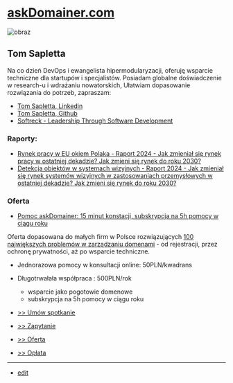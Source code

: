 # [askDomainer.com](https://www.askdomainer.com/)


![obraz](https://github.com/tom-sapletta-com/rynek-pracy-2030-eu/assets/5669657/24abdad9-5aff-4834-95a0-d7215cc6e0bc)

## Tom Sapletta

Na co dzień DevOps i ewangelista hipermodularyzacji, oferuję wsparcie techniczne dla startupów i specjalistów.
Posiadam globalne doświadczenie w research-u i wdrażaniu nowatorskich, 
Ułatwiam dopasowanie rozwiązania do potrzeb, zapraszam:

+ [Tom Sapletta, Linkedin](https://www.linkedin.com/in/tom-sapletta-com)
+ [Tom Sapletta, Github](https://github.com/tom-sapletta-com)
+ [Softreck - Leadership Through Software Development](https://softreck.com/)


### Raporty:

+ [Rynek pracy w EU okiem Polaka - Raport 2024 - Jak zmieniał się rynek pracy w ostatniej dekadzie? Jak zmieni się rynek do roku 2030?](https://2024.teleworking.info/)
+ [Detekcja obiektów w systemach wizyjnych - Raport 2024 - Jak zmieniał się rynek systemów wizyjnych w zastosowaniach przemysłowych w ostatniej dekadzie? Jak zmieni się rynek do roku 2030?](https://2024.teleoperator.info/)


### Oferta

+ [Pomoc askDomainer: 15 minut konstacji, subskrypcja na 5h pomocy w ciągu roku](https://oferta.askdomainer.com/)

Oferta dopasowana do małych firm w Polsce rozwiązujących [100 największych problemów w zarządzaniu domenami](http://100.askdomainer.com) - od rejestracji, przez ochronę prywatności, aż po wsparcie techniczne.
+ Jednorazowa pomocy w konsultacji online: 50PLN/kwadrans
+ Długotrwałała współpraca : 500PLN/rok
  + wsparcie jako pogotowie domenowe
  + subskrypcja na 5h pomocy w ciągu roku
 
+ [ >> Umów spotkanie](http://termin.askDomainer.com)
+ [ >> Zapytanie](http://contact.askDomainer.com)
+ [ >> Oferta](http://order.askDomainer.com)
+ [ >> Opłata](http://pay.askDomainer.com)

---

+ [edit](https://github.com/askdomainer/www/edit/main/README.md)
